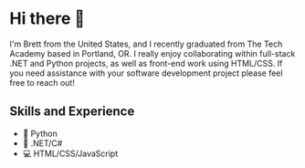 # Hi there 👋
I'm Brett from the United States, and I recently graduated from The Tech Academy based in Portland, OR. I really enjoy collaborating within full-stack .NET and Python projects, as well as front-end work using HTML/CSS. If you need assistance with your software development project please feel free to reach out! 

## Skills and Experience
* 🐍 Python
* 🥅 .NET/C#
* 💻 HTML/CSS/JavaScript 
